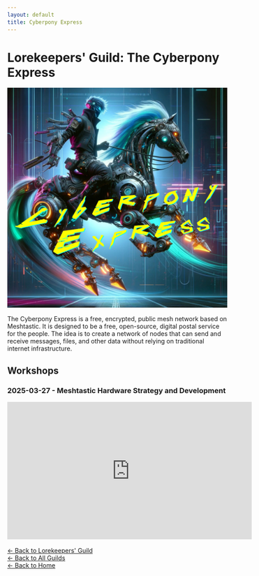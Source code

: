 ```yaml
---
layout: default
title: Cyberpony Express
---
```


# Lorekeepers' Guild: The Cyberpony Express

<img src="/assets/images/cyberpony-express.jpg" alt="The Cyberpony Express" class="photo">

The Cyberpony Express is a free, encrypted, public mesh network based on Meshtastic. It is designed to be a free, open-source, digital postal service for the people. The idea is to create a network of nodes that can send and receive messages, files, and other data without relying on traditional internet infrastructure.

## Workshops

### 2025-03-27 - Meshtastic Hardware Strategy and Development 
<iframe width="560" height="315" src="https://www.youtube.com/embed/1Sw1WCDngTA?si=2bLo_iF1MKjQO0kG" title="YouTube video player" frameborder="0" allow="accelerometer; autoplay; clipboard-write; encrypted-media; gyroscope; picture-in-picture; web-share" referrerpolicy="strict-origin-when-cross-origin" allowfullscreen></iframe>


[← Back to Lorekeepers' Guild](/guilds/lorekeepers)  
[← Back to All Guilds](/guilds/)  
[← Back to Home](/)
